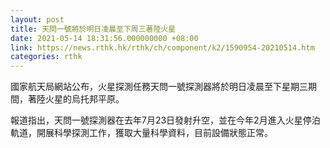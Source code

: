 ```yaml
---
layout: post
title: 天問一號將於明日凌晨至下周三著陸火星
date: 2021-05-14 18:31:56.000000000 +08:00
link: https://news.rthk.hk/rthk/ch/component/k2/1590954-20210514.htm
categories: rthk
---
```


國家航天局網站公布，火星探測任務天問一號探測器將於明日凌晨至下星期三期間，著陸火星的烏托邦平原。

報道指出，天問一號探測器在去年7月23日發射升空，並在今年2月進入火星停泊軌道，開展科學探測工作，獲取大量科學資料，目前設備狀態正常。
